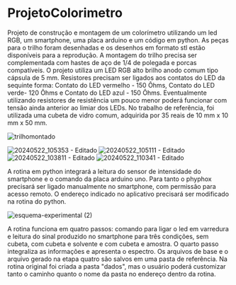 # ProjetoColorimetro
Projeto de construção e montagem de um colorímetro utilizando um led RGB, um smartphone, uma placa arduino e um código em python.
As peças para o trilho foram desenhadas e os desenhos em formato stl estão disponíveis para a reprodução. A montagem do trilho precisa ser complementada com 
hastes de aço de 1/4 de polegada e porcas compatíveis. O projeto utiliza um LED RGB alto brilho anodo comum tipo cápsula de 5 mm. Resistores precisam ser ligados
aos contatos do LED da sequinte forma: Contato do LED vermelho - 150 Ôhms, Contato do LED verde- 120 Ôhms e Contato do LED azul - 150 Ôhms. Eventualmente utilizando resistores de resistência um pouco menor poderá funcionar com tensão ainda anterior ao limiar dos LEDs. No trabalho de referência, foi utilizada uma cubeta de vidro comum, adquirida por 35 reais de 10 mm x 10 mm x 50 mm. 


![trilhomontado](https://github.com/idmilton/ProjetoColorimetro/assets/4228326/2f3b81c3-9a5f-49bd-84c4-c4f7e4e20c2d)

![20240522_105353 - Editado](https://github.com/idmilton/ProjetoColorimetro/assets/4228326/1ae7d759-14e0-4390-b23a-03aa221f68f2)
![20240522_105111 - Editado](https://github.com/idmilton/ProjetoColorimetro/assets/4228326/f1d993f5-63ca-4641-b090-bc4fdb1da175)
![20240522_103811 - Editado](https://github.com/idmilton/ProjetoColorimetro/assets/4228326/a34765de-bcf6-4930-bba8-d949ccbcc6f9)
![20240522_110341 - Editado](https://github.com/idmilton/ProjetoColorimetro/assets/4228326/471e90c7-8ddb-4416-a063-073ef16d23dc)



A rotina em python integrará a leitura do sensor de intensidade do smartphone e o comando da placa arduino uno. Para tanto o phyphox precisará ser ligado manualmente no 
smartphone, com permissão para acesso remoto. O endereço indicado no aplicativo precisará ser modificado na rotina do python.

![esquema-experimental (2)](https://github.com/idmilton/ProjetoColorimetro/assets/4228326/f5f0de91-7234-472b-bb2b-0ae5d5039101)

A rotina funciona em quatro passos: comando para ligar o led em varredura e leitura do sinal produzido no smartphone para três condições, sem cubeta, com cubeta e solvente e com cubeta e amostra. O quarto passo integraliza as informações e apresenta o espectro. Os arquivos de base e o arquivo gerado na etapa quatro são salvos em uma pasta de referência. Na rotina original foi criada a pasta "dados", mas o usuário poderá customizar tanto o caminho quanto o nome da pasta no endereço dentro da rotina.


